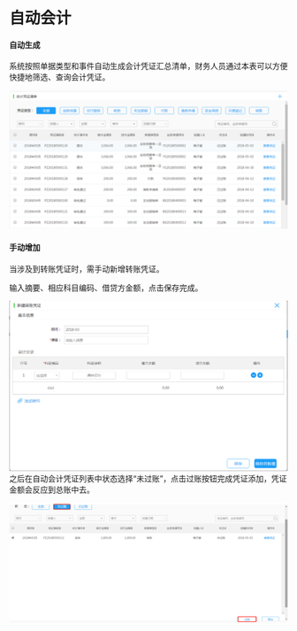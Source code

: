 # 自动会计

#### 

#### 自动生成

系统按照单据类型和事件自动生成会计凭证汇总清单，财务人员通过本表可以方便快捷地筛选、查询会计凭证。

![](/img/git15.png)

#### 手动增加

当涉及到转账凭证时，需手动新增转账凭证。

输入摘要、相应科目编码、借贷方金额，点击保存完成。

![](/img/git16.png)之后在自动会计凭证列表中状态选择“未过账”，点击过账按钮完成凭证添加，凭证金额会反应到总账中去。

![](/img/git18.png)

